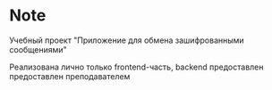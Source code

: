 # Note
Учебный проект "Приложение для обмена зашифрованными сообщениями"

Реализована лично только frontend-часть, backend предоставлен предоставлен преподавателем
